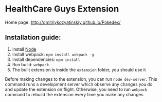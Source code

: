 # HealthCare Guys Extension

Home page: http://dmitriykozyatinskiy.github.io/Pokedex/

## Installation guide:
1. Install [Node](https://nodejs.org/en/download/)
2. Install webpack: `npm install webpack -g`
3. Install dependencies: `npm install`
4. Run build: `webpack`
5. The built extension is inside the `extension` folder, you should use it

Before making changes to the extension, you can run `node dev-server`.
This command runs a development server which observe any changes you do and update the extension on flight.
Otherwise, you need to run `webpack` command to rebuild the extension every time you make any changes.